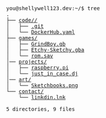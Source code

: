 
<pre>
you@shellywell123.dev:~/$ tree
.
├── <a href="https://shellywell123.dev/tree/code/index..html">code//</a>
│   ├── <a href="https://github.com/Shellywell123">.git</a>
│   └── <a href="https://hub.docker.com/u/shellywell123">DockerHub.yaml</a>
├── <a href="https://shellywell123.dev/tree/games/index..html">games/</a>
│   ├── <a href="https://shellywell123.github.io/Grind-Boy/build/web/index.html">GrindBoy.gb</a>
│   ├── <a href="https://shellywell123.github.io/gbajs/">Etchy-Sketchy.gba</a>
│   └── <a href="https://shellywell123.dev/tree/games/basment.html">rom.sav</a>
│── <a href="https://shellywell123.dev/tree/projects/index..html">projects/</a>
│   ├── <a href="https://shellywell123.dev/tree/projects/pi-craft.html">raspberry.pi</a>
│   └── <a href="https://shellywell123.dev/tree/projects/beats-case.html">just_in_case.dj</a>
│── <a href="https://shellywell123.dev/tree/art/index..html">art/</a>
│   └── <a href="https://shellywell123.dev/tree/art/art-attack.html">Sketchbooks.png</a>
└── <a href="https://shellywell123.dev/tree/contact/index.html">contact/</a>
    └── <a href="https://www.linkedin.com/in/ben-shellswell/">linkdin.lnk</a>

5 directories, 9 files
</pre>
